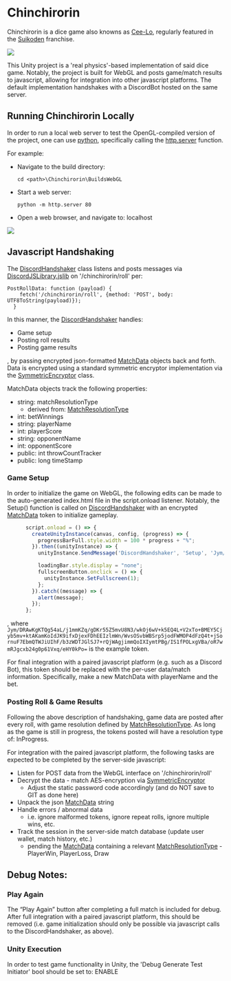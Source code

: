 # Chinchirorin

Chinchirorin is a dice game also knowns as [Cee-Lo](https://en.wikipedia.org/wiki/Cee-lo), regularly featured in the [Suikoden](https://en.wikipedia.org/wiki/Suikoden) franchise.

![](/DocResources/Chinchirorin.png)

This Unity project is a 'real physics'-based implementation of said dice game.  Notably, the project is built for WebGL and posts game/match results to javascript, allowing for integration into other javascript platforms.  The default implementation handshakes with a DiscordBot hosted on the same server.

## Running Chinchirorin Locally

In order to run a local web server to test the OpenGL-compiled version of the project, one can use [python](https://www.python.org/), specifically calling the [http.server](https://docs.python.org/3/library/http.server.html) function. 

For example:
* Navigate to the build directory:

    ```cd <path>\Chinchirorin\BuildsWebGL```

* Start a web server:

    ```python -m http.server 80```

* Open a web browser, and navigate to: localhost

![](/DocResources/ChinchirorinInFirefox.png)

## Javascript Handshaking

The [DiscordHandshaker](/Assets/Scripts/Utility/DiscordHandshaker.cs) class listens and posts messages via [DiscordJSLibrary.jslib](/Assets/Plugins/DiscordJSLibrary.jslib) on '/chinchirorin/roll' per:
```
PostRollData: function (payload) {
    fetch('/chinchirorin/roll', {method: 'POST', body: UTF8ToString(payload)});
  }
```

In this manner, the [DiscordHandshaker](/Assets/Scripts/Utility/DiscordHandshaker.cs) handles:
* Game setup 
* Posting roll results
* Posting game results

, by passing encrypted json-formatted [MatchData](/Assets/Scripts/Score/MatchData.cs) objects back and forth.  Data is encrypted using a standard symmetric encryptor implementation via the [SymmetricEncryptor](/Assets/Scripts/Utility/SymmetricEncryptor.cs) class.

MatchData objects track the following properties:
* string:  matchResolutionType
    * derived from: [MatchResolutionType](/Assets/Scripts//Score/MatchResolutionType.cs)
* int: betWinnings
* string:  playerName
* int: playerScore
* string:  opponentName
* int: opponentScore
* public: int throwCountTracker
* public: long timeStamp

### Game Setup

In order to initialize the game on WebGL, the following edits can be made to the auto-generated index.html file in the script.onload listener.  Notably, the Setup() function is called on [DiscordHandshaker](/Assets/Scripts/Utility/DiscordHandshaker.cs) with an encrypted [MatchData](/Assets/Scripts/Score/MatchData.cs) token to initialize gameplay.

```js
      script.onload = () => {
        createUnityInstance(canvas, config, (progress) => {
          progressBarFull.style.width = 100 * progress + "%";
        }).then((unityInstance) => {
          unityInstance.SendMessage('DiscordHandshaker', 'Setup', 'Jym/DRAwKgKTQg54aL/j1mmKZq/gDKr55Z5mvU8N3/wkOj6wV+k5EQ4L+V2xTo+BMEY5Cjyb5mv+ktAKamKoIdJK9ifxDjexFDhEEIzlmWn/WvsOSvbWBSrp5jodFWMOP4dFzQ4t+jSornuF7EbmQTWJiUIhF/b3zWDTJGlSJ7+rQjWAgjimmQoIXIymtPBg/IS1fPOLxgVBa/oR7wmRJgcxb24g0p61Vxq/eHY0kPo=');

          loadingBar.style.display = "none";
          fullscreenButton.onclick = () => {
            unityInstance.SetFullscreen(1);
          };
        }).catch((message) => {
          alert(message);
        });
      };
```
, where `Jym/DRAwKgKTQg54aL/j1mmKZq/gDKr55Z5mvU8N3/wkOj6wV+k5EQ4L+V2xTo+BMEY5Cjyb5mv+ktAKamKoIdJK9ifxDjexFDhEEIzlmWn/WvsOSvbWBSrp5jodFWMOP4dFzQ4t+jSornuF7EbmQTWJiUIhF/b3zWDTJGlSJ7+rQjWAgjimmQoIXIymtPBg/IS1fPOLxgVBa/oR7wmRJgcxb24g0p61Vxq/eHY0kPo=` is the example token.

For final integration with a paired javascript platform (e.g. such as a Discord Bot), this token should be replaced with the per-user data/match information.  Specifically, make a new MatchData with playerName and the bet.

### Posting Roll & Game Results

Following the above description of handshaking, game data are posted after every roll, with game resolution defined by [MatchResolutionType](/Assets/Scripts//Score/MatchResolutionType.cs).  As long as the game is still in progress, the tokens posted will have a resolution type of:  InProgress.

For integration with the paired javascript platform, the following tasks are expected to be completed by the server-side javascript:

* Listen for POST data from the WebGL interface on '/chinchirorin/roll'
* Decrypt the data - match AES-encryption via [SymmetricEncryptor](/Assets/Scripts/Utility/SymmetricEncryptor.cs)
    * Adjust the static password code accordingly (and do NOT save to GIT as done here)
* Unpack the json [MatchData](/Assets/Scripts/Score/MatchData.cs) string
* Handle errors / abnormal data
    * i.e. ignore malformed tokens, ignore repeat rolls, ignore multiple wins, etc.
* Track the session in the server-side match database (update user wallet, match history, etc.)
    * pending the [MatchData](/Assets/Scripts/Score/MatchData.cs) containing a relevant [MatchResolutionType](/Assets/Scripts//Score/MatchResolutionType.cs) - PlayerWin, PlayerLoss, Draw

## Debug Notes:

### Play Again

The “Play Again” button after completing a full match is included for debug.  After full integration with a paired javascript platform, this should be removed (i.e. game initialization should only be possible via javascript calls to the DiscordHandshaker, as above).

### Unity Execution

In order to test game functionality in Unity, the 'Debug Generate Test Initiator' bool should be set to:  ENABLE

